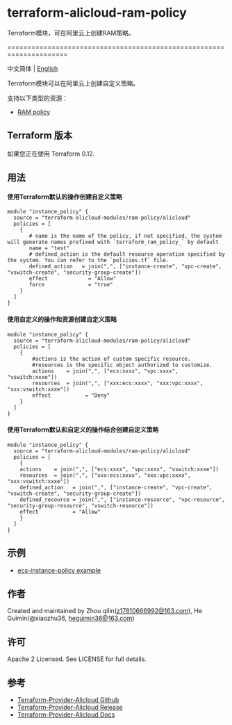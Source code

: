 # terraform-alicloud-ram-policy
Terraform模块，可在阿里云上创建RAM策略。

=====================================================================

中文简体 | [English](https://github.com/terraform-alicloud-modules/terraform-alicloud-ram-policy/blob/master/README.md)

Terraform模块可以在阿里云上创建自定义策略。

支持以下类型的资源：

* [RAM policy](https://www.terraform.io/docs/providers/alicloud/r/ram_policy.html)

## Terraform 版本

如果您正在使用 Terraform 0.12.

## 用法

#### 使用Terraform默认的操作创建自定义策略

```hcl
module "instance_policy" {
  source = "terraform-alicloud-modules/ram-policy/alicloud"
  policies = [
    {
       # name is the name of the policy, if not specified, the system will generate names prefixed with `terraform_ram_policy_` by default
       name = "test"
       # defined_action is the default resource operation specified by the system. You can refer to the `policies.tf` file.
       defined_action   = join(",", ["instance-create", "vpc-create", "vswitch-create", "security-group-create"])
       effect             = "Allow"
       force              = "true"
    }
  ]
}
```

#### 使用自定义的操作和资源创建自定义策略

```hcl
module "instance_policy" {
  source = "terraform-alicloud-modules/ram-policy/alicloud"
  policies = [
    {
        #actions is the action of custom specific resource.
        #resources is the specific object authorized to customize.
        actions    = join(",", ["ecs:xxxx", "vpc:xxxx", "vswitch:xxxe"])
        resources  = join(",", ["xxx:ecs:xxxx", "xxx:vpc:xxxx", "xxx:vswitch:xxxe"])
        effect           = "Deny"
    }
  ]
}
```

#### 使用Terraform默认和自定义的操作结合创建自定义策略

```hcl
module "instance_policy" {
  source = "terraform-alicloud-modules/ram-policy/alicloud"
  policies = [
    {
    actions    = join(",", ["ecs:xxxx", "vpc:xxxx", "vswitch:xxxe"])
    resources  = join(",", ["xxx:ecs:xxxx", "xxx:vpc:xxxx", "xxx:vswitch:xxxe"])
    defined_action   = join(",", ["instance-create", "vpc-create", "vswitch-create", "security-group-create"])
    defined_resource = join(",", ["instance-resource", "vpc-resource", "security-group-resource", "vswitch-resource"])
    effect           = "Allow"
    }
  ]
}
```


## 示例

* [ecs-instance-policy example](https://github.com/terraform-alicloud-modules/terraform-alicloud-ram-policy/tree/master/examples/ecs-instance-create)


作者
-------
Created and maintained by Zhou qilin(z17810666992@163.com), He Guimin(@xiaozhu36, heguimin36@163.com)

许可
----
Apache 2 Licensed. See LICENSE for full details.

参考
---------
* [Terraform-Provider-Alicloud Github](https://github.com/terraform-providers/terraform-provider-alicloud)
* [Terraform-Provider-Alicloud Release](https://releases.hashicorp.com/terraform-provider-alicloud/)
* [Terraform-Provider-Alicloud Docs](https://www.terraform.io/docs/providers/alicloud/index.html)

